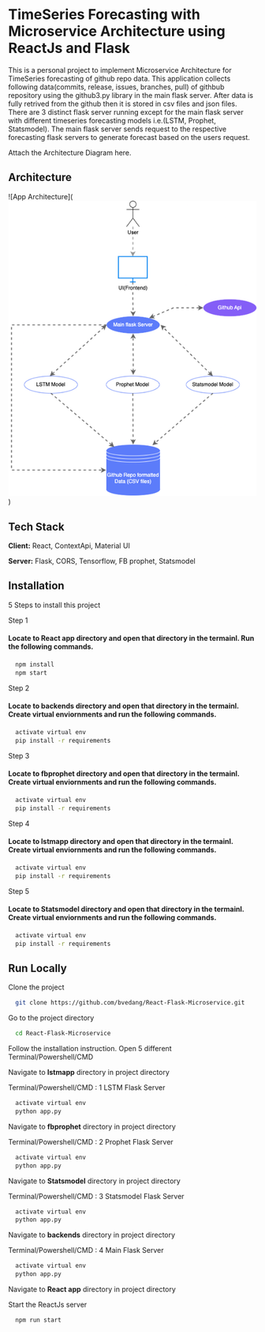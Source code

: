 
# TimeSeries Forecasting with Microservice Architecture using ReactJs and Flask

This is a personal project to implement Microservice Architecture for TimeSeries forecasting of github repo data. This application collects 
following data(commits, release, issues, branches, pull) of githbub repository using the github3.py library in the main flask server. After data
is fully retrived from the github then it is stored in csv files and json files. There are 3 distinct flask server running except for the main flask
server with different timeseries forecasting models i.e.(LSTM, Prophet, Statsmodel). The main flask server sends request to the respective 
forecasting flask servers to generate forecast based on the users request. 

Attach the Architecture Diagram here.




## Architecture

![App Architecture](![alt text](https://github.com/bvedang/React-Flask-Microservice/blob/main/appArchitecture.png?raw=true))


## Tech Stack

**Client:** React, ContextApi, Material UI

**Server:** Flask, CORS, Tensorflow, FB prophet, Statsmodel


## Installation

5 Steps to install this project

Step 1
#### Locate to **React app** directory and open that directory in the termainl. Run the following commands.
```bash
  npm install 
  npm start
```
Step 2
#### Locate to **backends** directory and open that directory in the termainl. Create virtual enviornments and run the following commands.
```bash
  activate virtual env
  pip install -r requirements 
```
Step 3
#### Locate to **fbprophet** directory and open that directory in the termainl. Create virtual enviornments and run the following commands.
```bash
  activate virtual env
  pip install -r requirements 
```
Step 4
#### Locate to **lstmapp** directory and open that directory in the termainl. Create virtual enviornments and run the following commands.
```bash
  activate virtual env
  pip install -r requirements 
```
Step 5
#### Locate to **Statsmodel** directory and open that directory in the termainl. Create virtual enviornments and run the following commands.
```bash
  activate virtual env
  pip install -r requirements 
```
    
## Run Locally

Clone the project

```bash
  git clone https://github.com/bvedang/React-Flask-Microservice.git
```

Go to the project directory

```bash
  cd React-Flask-Microservice
```

Follow the installation instruction. Open 5 different Terminal/Powershell/CMD

Navigate to **lstmapp** directory in project directory

Terminal/Powershell/CMD : 1 LSTM Flask Server
```bash
  activate virtual env
  python app.py
```
Navigate to **fbprophet** directory in project directory

Terminal/Powershell/CMD : 2 Prophet Flask Server
```bash
  activate virtual env
  python app.py
```
Navigate to **Statsmodel** directory in project directory

Terminal/Powershell/CMD : 3 Statsmodel Flask Server
```bash
  activate virtual env
  python app.py
```
Navigate to **backends** directory in project directory

Terminal/Powershell/CMD : 4 Main Flask Server
```bash
  activate virtual env
  python app.py
```
Navigate to **React app** directory in project directory

Start the ReactJs server

```bash
  npm run start
```

